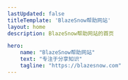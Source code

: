 ```yaml
---
lastUpdated: false
titleTemplate: 'BlazeSnow帮助网站'
layout: home
description: BlazeSnow帮助网站的首页

hero:
    name: "BlazeSnow帮助网站"
    text: "专注于分享知识"
    tagline: "https://blazesnow.com"
---
```


<script setup>
import index from ".homepage/index.vue"
</script>

<index />
